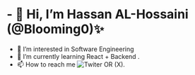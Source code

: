 # - 👋 Hi, I’m Hassan AL-Hossaini (@Blooming0)✨
- 👀 I’m interested in Software Engineering
- 🌱 I’m currently learning React + Backend .  
- 📫 How to reach me ![Twiter OR (X)](@Hassan0Blooming).

<!---
Blooming0/Blooming0 is a ✨ special ✨ repository because its `README.md` (this file) appears on your GitHub profile.
You can click the Preview link to take a look at your changes.
--->
